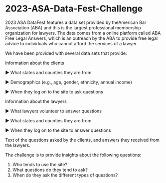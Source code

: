 # 2023-ASA-Data-Fest-Challenge 
2023 ASA DataFest features a data set provided by theAmerican Bar Association (ABA) and this is the largest professional membership organization for lawyers. The data comes from a online platform called ABA Free Legal Answers, which is an outreach by the ABA to provide free legal advice to individuals who cannot afford the services of a lawyer.

We have been provided with several data sets that provide:

Information about the clients

▶ What states and counties they are from

▶ Demographics (e.g., age, gender, ethnicity, annual income)

▶ When they log on to the site to ask questions

Information about the lawyers

▶ What lawyers volunteer to answer questions

▶ What states and counties they are from

▶ When they log on to the site to answer questions

Text of the questions asked by the clients, and answers they received from the lawyers.

The challenge is to provide insights about the following questions:
1. Who tends to use the site?
2. What questions do they tend to ask?
3. When do they ask the different types of questions?

